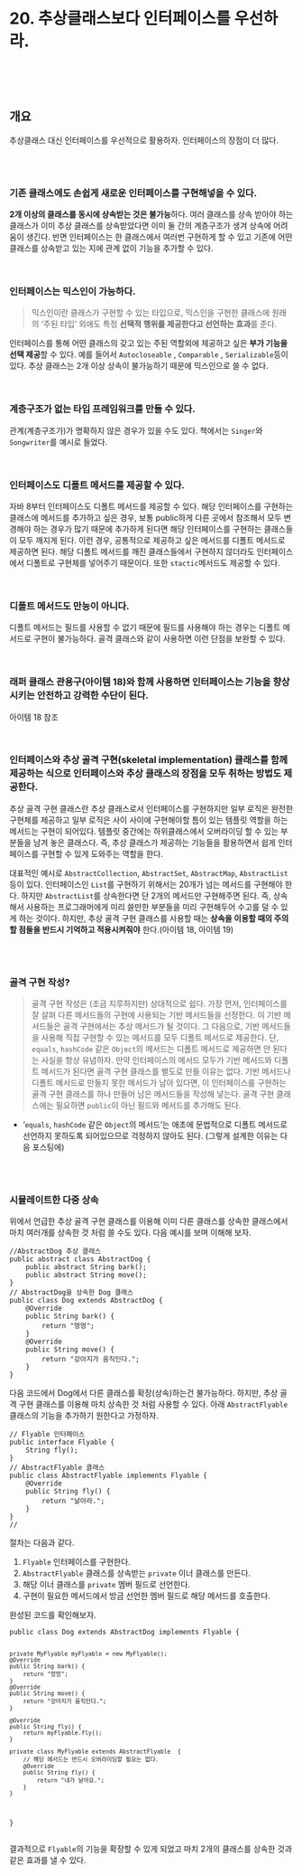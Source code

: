<h1>20. 추상클래스보다 인터페이스를 우선하라.</h1>
<br>
<br>
<br>
<h2>개요</h2><p>추상클래스 대신 인터페이스를 우선적으로 활용하자. 인터페이스의 장점이 더 많다.</p>
<br>
<br>

<h3>기존 클래스에도 손쉽게 새로운 인터페이스를 구현해넣을 수 있다.</h3><p><b>2개 이상의 클래스를 동시에 상속받는 것은 불가능</b>하다. 여러 클래스를 상속 받아야 하는 클래스가 이미 추상 클래스를 상속받았다면 이미 둘 간의 계층구조가 생겨 상속에 어려움이 생긴다. 반면 인터페이스는 한 클래스에서 여러번 구현하게 할 수 있고 기존에 어떤 클래스를 상속받고 있는 지에 관계 없이 기능을 추가할 수 있다.</p>
<br>
<h3>인터페이스는 믹스인이 가능하다.</h3><blockquote>
<p>믹스인이란 클래스가 구현할 수 있는 타입으로, 믹스인을 구현한 클래스에 원래의 ‘주된 타입’ 외에도 특정 <b>선택적 행위를 제공한다고 선언하는 효과</b>를 준다.</p>
</blockquote>
<p>인터페이스를 통해 어떤 클래스의 갖고 있는 주된 역할외에 제공하고 싶은 <b>부가 기능을 선택 제공</b>할 수 있다.
예를 들어서 <code>Autocloseable</code> , <code>Comparable</code> , <code>Serializable</code>등이 있다. 추상 클래스는 2개 이상 상속이 불가능하기 때문에 믹스인으로 쓸 수 없다.</p>
<br>
<h3>계층구조가 없는 타입 프레임워크를 만들 수 있다.</h3><p>관계(계층구조가)가 명확하지 않은 경우가 있을 수도 있다. 책에서는 <code>Singer</code>와 <code>Songwriter</code>를 예시로 들었다.</p>
<br>

<h3>인터페이스도 디폴트 메서드를 제공할 수 있다.</h3><p>자바 8부터 인터페이스도 디폴트 메서드를 제공할 수 있다. 해당 인터페이스를 구현하는 클래스에 메서드를 추가하고 싶은 경우, 보통 public하게 다른 곳에서 참조해서 모두 변경해야 하는 경우가 많기 때문에 추가하게 된다면 해당 인터페이스를 구현하는 클래스들이 모두 깨지게 된다. 이런 경우, 공통적으로 제공하고 싶은 메서드를 디폴트 메서드로 제공하면 된다. 해당 디폴트 메서드를 깨진 클래스들에서 구현하지 않더라도 인터페이스에서 디폴트로 구현체를 넣어주기 때문이다. 또한 <code>stactic</code>메서드도 제공할 수 있다.</p>
<br>
<h3>디폴트 메서드도 만능이 아니다.</h3><p>디폴트 메서드는 필드를 사용할 수 없기 때문에 필드를 사용해야 하는 경우는 디폴트 메서드로 구현이 불가능하다. 골격 클래스와 같이 사용하면 이런 단점을 보완할 수 있다.</p>
<br>

<h3>래퍼 클래스 관용구(아이템 18)와 함께 사용하면 인터페이스는 기능을 향상시키는 안전하고 강력한 수단이 된다.</h3><p>아이템 18 참조</p>
<br>
<h3>인터페이스와 추상 골격 구현(skeletal implementation) 클래스를 함께 제공하는 식으로 인터페이스와 추상 클래스의 장점을 모두 취하는 방법도 제공한다.</h3><p>추상 골격 구현 클래스란 추상 클래스로서 인터페이스를 구현하지만 일부 로직은 완전한 구현체를 제공하고 일부 로직은 사이 사이에 구현해야할 틈이 있는 템플릿 역할을 하는 메서드는 구현이 되어있다. 템플릿 중간에는 하위클래스에서 오버라이딩 할 수 있는 부분들을 남겨 놓은 클래스다. 즉, 추상 클래스가 제공하는 기능들을 활용하면서 쉽게 인터페이스를 구현할 수 있게 도와주는 역할을 한다.</p>
<p>대표적인 예시로 <code>AbstractCollection</code>, <code>AbstractSet</code>, <code>AbstractMap</code>, <code>AbstractList</code> 등이 있다.
인터페이스인 <code>List</code>를 구현하기 위해서는 20개가 넘는 메서드를 구현해야 한다. 하지만 <code>AbstractList</code>를 상속한다면 단 2개의 메서드만 구현해주면 된다. 즉, 상속해서 사용하는 프로그래머에게 미리 쓸만한 부분들을 미리 구현해두어 수고를 덜 수 있게 하는 것이다.
하지만, 추상 골격 구현 클래스를 사용할 때는 <b>상속을 이용할 때의 주의할 점들을 반드시 기억하고 적용시켜줘야</b> 한다.(아이템 18, 아이템 19)</p>
<br>
<br>
<h3>골격 구현 작성?</h3><blockquote>
<p>골격 구현 작성은 (조금 지루하지만) 상대적으로 쉽다. 가장 먼저, 인터페이스를 잘 살펴 다른 메서드들의 구현에 사용되는 기반 메서드들을 선정한다. 이 기반 메서드들은 골격 구현에서는 추상 메서드가 될 것이다. 그 다음으로, 기반 메서드들을 사용해 직접 구현할 수 있는 메서드를 모두 디폴트 메서드로 제공한다. 단, <code>equals</code>, <code>hashCode</code> 같은 <code>Object</code>의 메서드는 디폴트 메서드로 제공하면 안 된다는 사실을 항상 유념하자. 만약 인터페이스의 메서드 모두가 기반 메서드와 디폴트 메서드가 된다면 골격 구현 클래스를 별도로 만들 이유는 없다. 기반 메서드나 디폴트 메서드로 만들지 못한 메서드가 남아 있다면, 이 인터페이스를 구현하는 골격 구현 클래스를 하나 만들어 남은 메서드들을 작성해 넣는다. 골격 구현 클래스에는 필요하면 <code>public</code>이 아닌 필드와 메서드를 추가해도 된다.</p>
</blockquote>
<ul>
<li>‘<code>equals</code>, <code>hashCode</code> 같은 <code>Object</code>의 메서드’는 애초에 문법적으로 디폴트 메서드로 선언하지 못하도록 되어있으므로 걱정하지 않아도 된다. (그렇게 설계한 이유는 다음 포스팅에)</li>
</ul>

<br>
<br>
<h3>시뮬레이트한 다중 상속</h3><p>위에서 언급한 추상 골격 구현 클래스를 이용해 이미 다른 클래스를 상속한 클래스에서 마치 여러개를 상속한 것 처럼 쓸 수도 있다. 다음 예시를 보며 이해해 보자.</p><pre><code>//AbstractDog 추상 클래스
public abstract class AbstractDog {
	public abstract String bark();
	public abstract String move();
}
// AbstractDog을 상속한 Dog 클래스
public class Dog extends AbstractDog {
	@Override
	public String bark() {
		return "멍멍";
	}
	@Override
	public String move() {
		return "강아지가 움직인다.";
	}
}
</code></pre>
<p>다음 코드에서 Dog에서 다른 클래스를 확장(상속)하는건 불가능하다. 하지만, 추상 골격 구현 클래스를 이용해 마치 상속한 것 처럼 사용할 수 있다. 아래 <code>AbstractFlyable</code> 클래스의 기능을 추가하기 원한다고 가정하자.</p><pre><code>// Flyable 인터페이스
public interface Flyable {
	String fly();
}
// AbstractFlyable 클래스
public class AbstractFlyable implements Flyable {
	@Override
	public String fly() {
		return "날아라.";
	}
}
//
</code></pre>
<p>절차는 다음과 같다.</p><ol>
<li><code>Flyable</code> 인터페이스를 구현한다.</li>
<li><code>AbstractFlyable</code> 클래스를 상속받는 <code>private</code> 이너 클래스를 만든다.</li>
<li>해당 이너 클래스를 <code>private</code> 멤버 필드로 선언한다.</li>
<li>구현이 필요한 메서드에서 방금 선언한 멤버 필드로 해당 메서드를 호출한다.</li>
</ol>
<p>완성된 코드를 확인해보자.</p><pre><code>public class Dog extends AbstractDog implements Flyable {

	private MyFlyable myFlyable = new MyFlyable();
	@Override
	public String bark() {
		return "멍멍";
	}
	@Override
	public String move() {
		return "강아지가 움직인다.";
	}

	@Override
	public String fly() {
		return myFlyable.fly();
	}

	private class MyFlyable extends AbstractFlyable  {
		// 해당 메서드는 반드시 오버라이딩할 필요는 없다.
		@Override
		public String fly() {
			return "내가 날아요.";
		}
	}
}
</code></pre>
<p>결과적으로 <code>Flyable</code>의 기능을 확장할 수 있게 되었고 마치 2개의 클래스를 상속한 것과 같은 효과를 낼 수 있다.</p>

